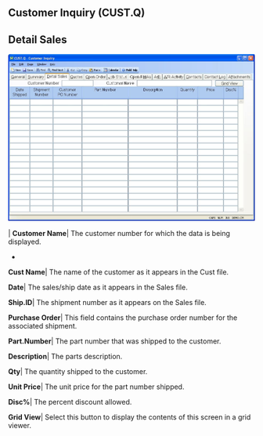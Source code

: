 ## Customer Inquiry (CUST.Q)
<PageHeader />

## Detail Sales

![](./CUST-Q-3.jpg)

| **Customer Name**|  The customer number for which the data is being
displayed.

-  
**Cust Name**|  The name of the customer as it appears in the Cust file.

**Date**|  The sales/ship date as it appears in the Sales file.

**Ship.ID**|  The shipment number as it appears on the Sales file.

**Purchase Order**|  This field contains the purchase order number for the
associated shipment.

**Part.Number**|  The part number that was shipped to the customer.

**Description**|  The parts description.

**Qty**|  The quantity shipped to the customer.

**Unit Price**|  The unit price for the part number shipped.

**Disc%**|  The percent discount allowed.

**Grid View**|  Select this button to display the contents of this screen in a
grid viewer.


<badge text= "Version 8.10.57 " vertical="middle" />

<PageFooter />
